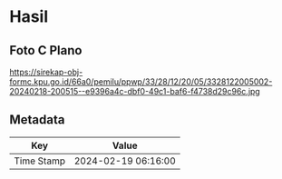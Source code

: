 # Hasil

## Foto C Plano

https://sirekap-obj-formc.kpu.go.id/66a0/pemilu/ppwp/33/28/12/20/05/3328122005002-20240218-200515--e9396a4c-dbf0-49c1-baf6-f4738d29c96c.jpg


## Metadata

| Key        | Value               |
| ---------- | ------------------- |
| Time Stamp | 2024-02-19 06:16:00 |



